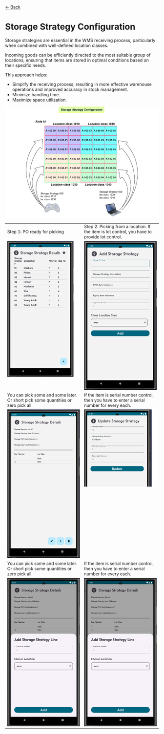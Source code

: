 [← Back](miniWMSConfiguration.md)

# Storage Strategy Configuration

Storage strategies are essential in the WMS receiving process, particularly when combined with well-defined location classes. 

Incoming goods can be efficiently directed to the most suitable group of locations, ensuring that items are stored in optimal conditions based on their specific needs.

This approach helps:

- Simplify the receiving process, resulting in more effective warehouse operations and improved accuracy in stock management.
- Minimize handling time.
- Maximize space utilization.

![Step 2](asset/storageStrategy.png)
  

<table>
  <tr>
    <td style="width: 50%; text-align: left;">Step 1: PO ready for picking</td>
    <td style="width: 50%; text-align: left;">Step 2: Picking from a location. If the item is lot control, you have to provide lot control.</td>
  </tr>
  <tr>
    <td style="vertical-align: top;">
      <img src="asset/storageStrategy1.png" alt="Step 1">
    </td>
    <td style="vertical-align: top;">
      <img src="asset/storageStrategy5.png" alt="Step 2">
    </td>
  </tr>
  <tr>
    <td style="width: 50%; text-align: left;">You can pick some and some later. Or short pick some quantities or zero pick all.</td>
    <td style="width: 50%; text-align: left;">If the item is serial number control, then you have to enter a serial number for every each.</td>
  </tr>
  <tr>
    <td style="vertical-align: top;">
      <img src="asset/storageStrategy4.png" alt="Step 1">
    </td>
    <td style="vertical-align: top;">
      <img src="asset/storageStrategy3.png" alt="Step 2">
    </td>
  </tr>
    <tr>
    <td style="width: 50%; text-align: left;">You can pick some and some later. Or short pick some quantities or zero pick all.</td>
    <td style="width: 50%; text-align: left;">If the item is serial number control, then you have to enter a serial number for every each.</td>
  </tr>
  <tr>
    <td style="vertical-align: top;">
      <img src="asset/storageStrategy6.png" alt="Step 1">
    </td>
    <td style="vertical-align: top;">
      <img src="asset/storageStrategy6.png" alt="Step 2">
    </td>
  </tr>
</table>
